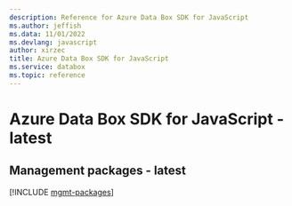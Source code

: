 ```yaml
---
description: Reference for Azure Data Box SDK for JavaScript
ms.author: jeffish
ms.data: 11/01/2022
ms.devlang: javascript
author: xirzec
title: Azure Data Box SDK for JavaScript
ms.service: databox
ms.topic: reference
---
```

# Azure Data Box SDK for JavaScript - latest

## Management packages - latest
[!INCLUDE [mgmt-packages](data-box-mgmt-index.md)]